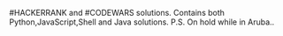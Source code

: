#HACKERRANK and #CODEWARS solutions.
Contains both Python,JavaScript,Shell and Java solutions.
P.S. On hold while in Aruba..




